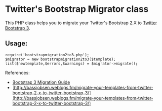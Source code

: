 Twitter's Bootstrap Migrator class
==================================

This PHP class helps you to migrate your Twitter's Bootstrap 2.X to [Twitter Bootstrap 3](http://getbootstrap.com/).

Usage:
-----

    require('bootstrapmigration2to3.php');
    $migrator = new bootstrapmigration2to3($template);
    list($newtemplate,$errors,$warnings) = $migrator->migrate();
    
References:
 - [Bootstrap 3 Migration Guide](http://bootply.com/bootstrap-3-migration-guide)
 - [http://bassjobsen.weblogs.fm/migrate-your-templates-from-twitter-bootstrap-2-x-to-twitter-bootstrap-3/](http://bassjobsen.weblogs.fm/migrate-your-templates-from-twitter-bootstrap-2-x-to-twitter-bootstrap-3/)
